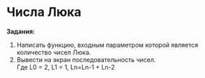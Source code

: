 # Числа Люка

**Задания:**

1. Написать функцию, входным параметром которой
является количество чисел Люка. 
2. Вывести на экран последовательность чисел.  
Где L0 = 2, L1 = 1, Ln=Ln-1 + Ln-2